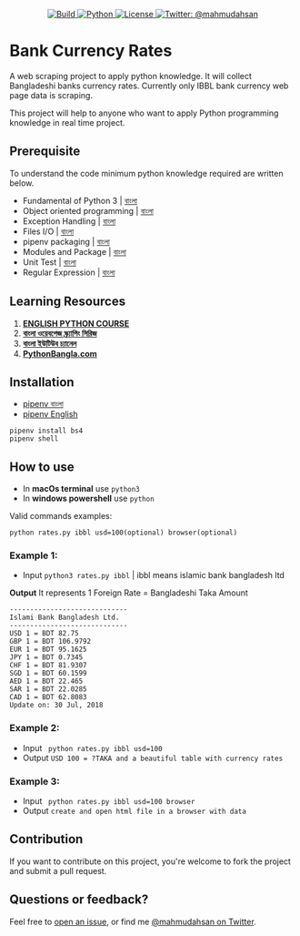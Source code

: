 <p align="center">
    <a href="/">
        <img src="https://img.shields.io/badge/build-passed-brightgreen.svg" alt="Build" />
    </a>
    <a href="https://www.python.org/">
        <img src="https://img.shields.io/badge/python-3.7-yellow.svg" alt="Python" />
    </a>
    <a href="https://github.com/mahmudahsan/bankrates/blob/master/LICENSE">
        <img src="https://img.shields.io/badge/license-MIT-blue.svg" alt="License" />
    </a>
    <a href="https://twitter.com/mahmudahsan">
        <img src="https://img.shields.io/badge/contact%40-mahmudahsan-red.svg" alt="Twitter: @mahmudahsan" />
    </a>
</p>

# Bank Currency Rates
A web scraping project to apply python knowledge. It will collect Bangladeshi banks currency rates. Currently only IBBL bank currency web page data is scraping. 

This project will help to anyone who want to apply Python programming knowledge in real time project.

## Prerequisite 
To understand the code minimum python knowledge required are written below. 

- Fundamental of Python 3 | [বাংলা](https://www.youtube.com/watch?v=qcRlYt28WPM&list=PLlMOodDAsO4y8_pYiKnweAz0MjR61VByU)
- Object oriented programming | [বাংলা](https://www.youtube.com/watch?v=xA43kBnuglE&list=PLlMOodDAsO4xV_Fr-j25BmwuD2V5B18ra)
- Exception Handling | [বাংলা](https://www.youtube.com/watch?v=sUWaEBe7UfU)
- Files I/O | [বাংলা](https://www.youtube.com/watch?v=k1rFag1W2WM)
- pipenv packaging | [বাংলা](https://www.youtube.com/watch?v=imuxt5iHy_A)
- Modules and Package | [বাংলা](https://www.youtube.com/watch?v=cdBiyCxmeRg)
- Unit Test | [বাংলা](https://www.youtube.com/watch?v=UhIwkjwz6Ek)
- Regular Expression | [বাংলা](https://www.youtube.com/watch?v=yygyryPAJH0)

## Learning Resources 
1. **[ENGLISH PYTHON COURSE](https://bit.ly/2v7lT74)**
2. **[বাংলা ওয়েবপেজ স্ক‍্র‍্যাপিং সিরিজ](https://www.youtube.com/watch?v=3YLyT4LRJUc&list=PLlMOodDAsO4zLUcrCyUJ8aclYqOOcSMfn)**
3. **[বাংলা ইউটিউব চ‍্যানেল](https://www.youtube.com/channel/UCtHlgyUw0wLE5Ous9swfFlg/playlists)**
4. **[PythonBangla.com](http://pythonbangla.com)**

## Installation
- [pipenv বাংলা](https://www.youtube.com/watch?v=imuxt5iHy_A)
- [pipenv English](http://thinkdiff.net/python/python-official-pipenv-packaging-tool-for-virtualenv-and-pip-in-mac-and-windows/)

```
pipenv install bs4
pipenv shell
```

## How to use
- In **macOs terminal** use `python3`
- In **windows powershell** use `python`

Valid commands examples:
```
python rates.py ibbl usd=100(optional) browser(optional)
```

### Example 1:
- Input ` python3 rates.py ibbl ` | ibbl means islamic bank bangladesh ltd

**Output**
It represents 1 Foreign Rate = Bangladeshi Taka Amount
```
-----------------------------
Islami Bank Bangladesh Ltd.
-----------------------------
USD 1 = BDT 82.75
GBP 1 = BDT 106.9792
EUR 1 = BDT 95.1625
JPY 1 = BDT 0.7345
CHF 1 = BDT 81.9307
SGD 1 = BDT 60.1599
AED 1 = BDT 22.465
SAR 1 = BDT 22.0285
CAD 1 = BDT 62.8083
Update on: 30 Jul, 2018
 ```

### Example 2:
- Input ``` python rates.py ibbl usd=100```
- Output ```USD 100 = ?TAKA and a beautiful table with currency rates ```

### Example 3:
- Input ``` python rates.py ibbl usd=100 browser```
- Output ```create and open html file in a browser with data ```

## Contribution
If you want to contribute on this project, you're welcome to fork the project and submit a pull request. 

## Questions or feedback?

Feel free to [open an issue](https://github.com/mahmudahsan/bankrates/issues/new), or find me [@mahmudahsan on Twitter](https://twitter.com/mahmudahsan).
